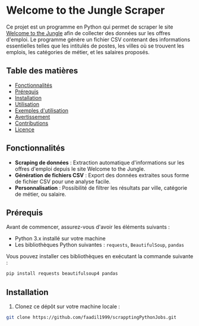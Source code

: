 # Welcome to the Jungle Scraper

Ce projet est un programme en Python qui permet de scraper le site [Welcome to the Jungle](https://www.welcometothejungle.com/) afin de collecter des données sur les offres d'emploi. Le programme génère un fichier CSV contenant des informations essentielles telles que les intitulés de postes, les villes où se trouvent les emplois, les catégories de métier, et les salaires proposés.

## Table des matières

- [Fonctionnalités](#fonctionnalités)
- [Prérequis](#prérequis)
- [Installation](#installation)
- [Utilisation](#utilisation)
- [Exemples d'utilisation](#exemples-dutilisation)
- [Avertissement](#avertissement)
- [Contributions](#contributions)
- [Licence](#licence)

## Fonctionnalités

- **Scraping de données** : Extraction automatique d'informations sur les offres d'emploi depuis le site Welcome to the Jungle.
- **Génération de fichiers CSV** : Export des données extraites sous forme de fichier CSV pour une analyse facile.
- **Personnalisation** : Possibilité de filtrer les résultats par ville, catégorie de métier, ou salaire.

## Prérequis

Avant de commencer, assurez-vous d'avoir les éléments suivants :

- Python 3.x installé sur votre machine
- Les bibliothèques Python suivantes : `requests`, `BeautifulSoup`, `pandas`

Vous pouvez installer ces bibliothèques en exécutant la commande suivante :

```bash
pip install requests beautifulsoup4 pandas
```
## Installation

1. Clonez ce dépôt sur votre machine locale :

```bash
git clone https://github.com/faadil1999/scrapptingPythonJobs.git
```

